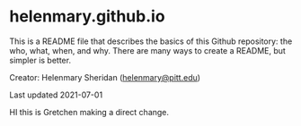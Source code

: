 # helenmary.github.io
This is a README file that describes the basics of this Github repository: the who, what, when, and why. There are many ways to create a README, but simpler is better.

Creator: Helenmary Sheridan (helenmary@pitt.edu)

Last updated 2021-07-01


HI this is Gretchen making a direct change. 
